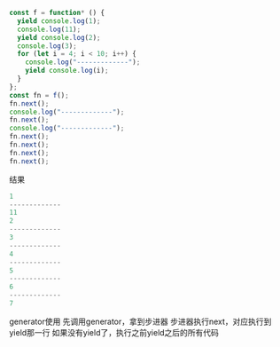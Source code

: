 ```javascript
const f = function* () {
  yield console.log(1);
  console.log(11);
  yield console.log(2);
  console.log(3);
  for (let i = 4; i < 10; i++) {
    console.log("-------------");
    yield console.log(i);
  }
};
const fn = f();
fn.next();
console.log("-------------");
fn.next();
console.log("-------------");
fn.next();
fn.next();
fn.next();
fn.next();
```
结果
```javascript
1
-------------
11
2
-------------
3
-------------
4
-------------
5
-------------
6
-------------
7
```
generator使用
先调用generator，拿到步进器
步进器执行next，对应执行到yield那一行
如果没有yield了，执行之前yield之后的所有代码
